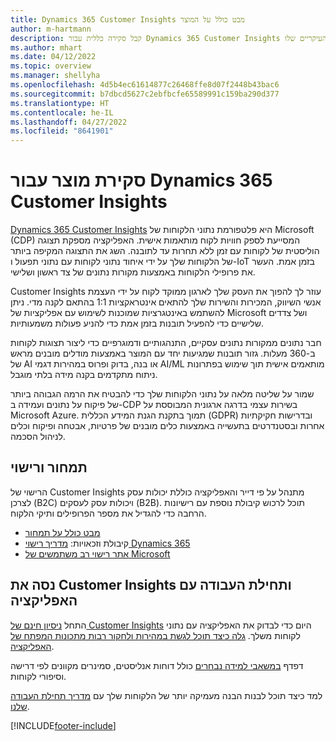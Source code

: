 ```yaml
---
title: Dynamics 365 Customer Insights מבט כולל על המוצר
author: m-hartmann
description: קבל סקירה כללית עבור Dynamics 365 Customer Insights והמאפיינים העיקריים שלו.
ms.author: mhart
ms.date: 04/12/2022
ms.topic: overview
ms.manager: shellyha
ms.openlocfilehash: 4d5b4ec61614877c26468ffe8d07f2448b43bac6
ms.sourcegitcommit: b7dbcd5627c2ebfbcfe65589991c159ba290d377
ms.translationtype: HT
ms.contentlocale: he-IL
ms.lasthandoff: 04/27/2022
ms.locfileid: "8641901"
---
```

# <a name="product-overview-for-dynamics-365-customer-insights"></a>סקירת מוצר עבור Dynamics 365 Customer Insights

[Dynamics 365 Customer Insights](https://dynamics.microsoft.com/ai/customer-insights/) היא פלטפורמת נתוני הלקוחות של Microsoft‏ (CDP) המסייעת לספק חוויות לקוח מותאמות אישית. האפליקציה מספקת תצוגה הוליסטית של לקוחות עם זמן ללא תחרות עד לתובנה. השג את התצוגה המקיפה ביותר של הלקוחות שלך על ידי איחוד נתוני לקוחות עם נתוני תפעול ו-IoT בזמן אמת. העשר את פרופילי הלקוחות באמצעות מקורות נתונים של צד ראשון ושלישי. 

Customer Insights עוזר לך להפוך את העסק שלך לארגון ממוקד לקוח על ידי העצמת אנשי השיווק, המכירות והשירות שלך להתאים אינטראקציות 1:1 בהתאם לקנה מדי. ניתן להשתמש באינטגרציות שמוכנות לשימוש עם אפליקציות של Microsoft ושל צדדים שלישיים כדי להפעיל תובנות בזמן אמת כדי להניע פעולות משמעותיות.
 
חבר נתונים ממקורות נתונים עסקיים, התנהגותיים ודמוגרפיים כדי ליצור תצוגות לקוחות ב-360 מעלות. גזור תובנות שמגיעות יחד עם המוצר באמצעות מודלים מובנים מראש של AI או בנה, בדוק ופרוס במהירות דגמי AI/ML מותאמים אישית תוך שימוש בפתרונות ניתוח מתקדמים בקנה מידה בלתי מוגבל.

שמור על שליטה מלאה על נתוני הלקוחות שלך כדי להבטיח את הרמה הגבוהה ביותר של פיקוח על נתונים ועמידה ב-CDP בשירות עצמי בדרגה ארגונית המבוססת על Microsoft Azure. תמוך בתקנת הגנת המידע הכללית (GDPR) ובדרישות חקיקתיות אחרות ובסטנדרטים בתעשייה באמצעות כלים מובנים של פרטיות, אבטחה ופיקוח וכלים לניהול הסכמה.

## <a name="pricing-and-licensing"></a>תמחור ורישוי
הרישוי של Customer Insights מתנהל על פי דייר והאפליקציה כוללת יכולות עסק לצרכן (B2C) ויכולות עסק לעסקים (B2B). תוכל לרכוש קיבולת נוספת עם רישיונות הרחבה כדי להגדיל את מספר הפרופילים ותיקי הלקוח.

- [מבט כולל על תמחור](https://dynamics.microsoft.com/ai/customer-insights/pricing/)
- קיבולת וזכאויות: [מדריך רישוי Dynamics 365](https://go.microsoft.com/fwlink/?LinkId=866544)
- [אתר רישוי רב משתמשים של Microsoft](https://www.microsoft.com/licensing/how-to-buy/how-to-buy)

## <a name="try-customer-insights-and-get-started"></a>נסה את Customer Insights ותחילת העבודה עם האפליקציה

התחל [ניסיון חינם של Customer Insights](https://signup.microsoft.com/create-account/signup?SKU=036c2481-aa8a-47cd-ab43-324f0c157c2d&ali=1&RU=https:%2F%2Fhome.ci.ai.dynamics.com%2Fstart%2Ftrial&products=036c2481-aa8a-47cd-ab43-324f0c157c2d) היום כדי לבדוק את האפליקציה עם נתוני לקוחות משלך. [גלה כיצד תוכל לגשת במהירות ולחקור רבות מתכונות המפתח של האפליקציה](trial-signup.md). 

דפדף [במשאבי למידה נבחרים](https://dynamics.microsoft.com/ai/customer-insights/resources/) כולל דוחות אנליסטים, סמינרים מקוונים לפי דרישה וסיפורי לקוחות.

למד כיצד תוכל לבנות הבנה מעמיקה יותר של הלקוחות שלך עם [מדריך תחילת העבודה שלנו](get-started.md).

[!INCLUDE[footer-include](includes/footer-banner.md)]
